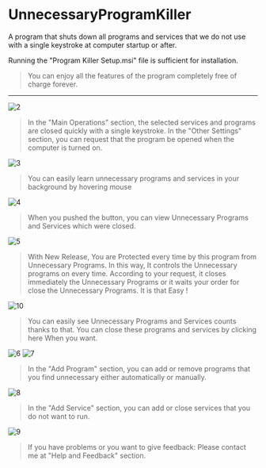 # UnnecessaryProgramKiller
A program that shuts down all programs and services that we do not use with a single keystroke at computer startup or after.

Running the "Program Killer Setup.msi" file is sufficient for installation.

> You can enjoy all the features of the program completely free of charge forever.

-------------------------------------------------------------------------------------------------------

![2](https://user-images.githubusercontent.com/36541960/73697989-0305dd00-46f1-11ea-8342-3773d7f91eb0.PNG)
> In the "Main Operations" section, the selected services and programs are closed quickly with a single keystroke.
> In the "Other Settings" section, you can request that the program be opened when the computer is turned on.


![3](https://user-images.githubusercontent.com/36541960/73697990-0305dd00-46f1-11ea-9534-40479a36c3a2.PNG)
> You can easily learn unnecessary programs and services in your background by hovering mouse


![4](https://user-images.githubusercontent.com/36541960/73697991-0305dd00-46f1-11ea-9716-b40d999a3aaa.PNG)
> When you pushed the button, you can view Unnecessary Programs and Services which were closed.


![5](https://user-images.githubusercontent.com/36541960/73697992-0305dd00-46f1-11ea-9914-2b9856f2b88d.PNG)
> With New Release, You are Protected every time by this program from Unnecessary Programs.
> In this way, It controls the Unnecessary programs on every time. According to your request, it closes immediately the Unnecessary Programs or it waits your order for close the Unnecessary Programs. It is that Easy !


![10](https://user-images.githubusercontent.com/36541960/73697999-04370a00-46f1-11ea-8f9d-91040b9853a5.png)
> You can easily see Unnecessary Programs and Services counts thanks to that.
> You can close these programs and services by clicking here When you want.


![6](https://user-images.githubusercontent.com/36541960/73697993-039e7380-46f1-11ea-9f2c-ed82286fd40c.PNG)
![7](https://user-images.githubusercontent.com/36541960/73697995-039e7380-46f1-11ea-8f33-15176173af48.PNG)
> In the "Add Program" section, you can add or remove programs that you find unnecessary either automatically or manually.


![8](https://user-images.githubusercontent.com/36541960/73697997-039e7380-46f1-11ea-85f6-0c528875e478.PNG)
> In the "Add Service" section, you can add or close services that you do not want to run. 


![9](https://user-images.githubusercontent.com/36541960/73697998-039e7380-46f1-11ea-9c95-38c009152572.png)
> If you have problems or you want to give feedback: Please contact me at "Help and Feedback" section.
